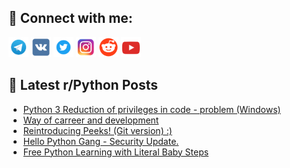 ## 🔎 Connect with me:
[<img src="https://github.com/bullbesh/bullbesh/blob/main/images/Telegram.png" width="32" height="32" />](https://t.me/bullbesh)
[<img src="https://github.com/bullbesh/bullbesh/blob/main/images/VK.png" width="32" height="32" />](https://vk.com/bullbesh)
[<img src="https://github.com/bullbesh/bullbesh/blob/main/images/Twitter.png" width="32" height="32" />](https://twitter.com/bullbesh1)
[<img src="https://github.com/bullbesh/bullbesh/blob/main/images/Instagram.png" width="32" height="32" />](https://www.instagram.com/bullbesh)
[<img src="https://github.com/bullbesh/bullbesh/blob/main/images/Reddit.png" width="32" height="32" />](https://www.reddit.com/user/bullbesh)
[<img src="https://github.com/bullbesh/bullbesh/blob/main/images/YouTube.png" width="32" height="32" />](https://www.youtube.com/channel/UCtfjRs6uzgq5mfm8S06WTcg)

## 📕 Latest r/Python Posts
<!-- BLOG-POST-LIST:START -->
- [Python 3 Reduction of privileges in code - problem &lpar;Windows&rpar;](https://www.reddit.com/r/Python/comments/1fwze07/python_3_reduction_of_privileges_in_code_problem/)
- [Way of carreer and development](https://www.reddit.com/r/Python/comments/1fwxg23/way_of_carreer_and_development/)
- [Reintroducing Peeks! &lpar;Git version&rpar; :&rpar;](https://www.reddit.com/r/Python/comments/1fww4sw/reintroducing_peeks_git_version/)
- [Hello Python Gang - Security Update.](https://www.reddit.com/r/Python/comments/1fwvvrj/hello_python_gang_security_update/)
- [Free Python Learning with Literal Baby Steps](https://www.reddit.com/r/Python/comments/1fwun6b/free_python_learning_with_literal_baby_steps/)
<!-- BLOG-POST-LIST:END -->
